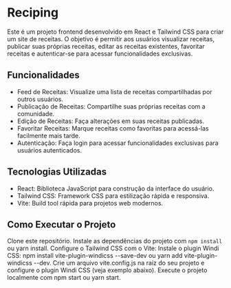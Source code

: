# Reciping
Este é um projeto frontend desenvolvido em React e Tailwind CSS para criar um site de receitas. O objetivo é permitir aos usuários visualizar receitas, publicar suas próprias receitas, editar as receitas existentes, favoritar receitas e autenticar-se para acessar funcionalidades exclusivas.

## Funcionalidades
- Feed de Receitas: Visualize uma lista de receitas compartilhadas por outros usuários.
- Publicação de Receitas: Compartilhe suas próprias receitas com a comunidade.
- Edição de Receitas: Faça alterações em suas receitas publicadas.
- Favoritar Receitas: Marque receitas como favoritas para acessá-las facilmente mais tarde.
- Autenticação: Faça login para acessar funcionalidades exclusivas para usuários autenticados.

## Tecnologias Utilizadas
- React: Biblioteca JavaScript para construção da interface do usuário.
- Tailwind CSS: Framework CSS para estilização rápida e responsiva.
- Vite: Build tool rápida para projetos web modernos.

## Como Executar o Projeto
Clone este repositório.
Instale as dependências do projeto com ```npm install``` ou yarn install.
Configure o Tailwind CSS com o Vite:
Instale o plugin Windi CSS: npm install vite-plugin-windicss --save-dev ou yarn add vite-plugin-windicss --dev.
Crie um arquivo vite.config.js na raiz do seu projeto e configure o plugin Windi CSS (veja exemplo abaixo).
Execute o projeto localmente com npm start ou yarn start.
